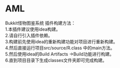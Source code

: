 # AML
Bukkit怪物图鉴系统
插件构建方法：\
1.本插件建议使用idea构建。\
2.请自行引入插件依赖。\
3.构建前先使用idea的重新构建功能对项目进行重新构建。\
4.然后直接运行项目src/source/R.class 中的main方法。\
5.然后使用idea的Build Artifacts ->Build功能进行构建。\
6.直到项目目录下生成classes文件夹即可完成构建。

